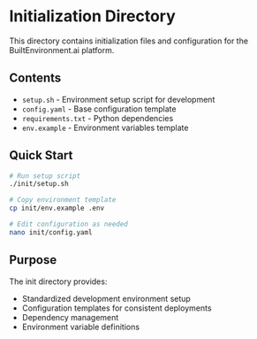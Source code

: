 # Initialization Directory

This directory contains initialization files and configuration for the BuiltEnvironment.ai platform.

## Contents

- `setup.sh` - Environment setup script for development
- `config.yaml` - Base configuration template
- `requirements.txt` - Python dependencies
- `env.example` - Environment variables template

## Quick Start

```bash
# Run setup script
./init/setup.sh

# Copy environment template
cp init/env.example .env

# Edit configuration as needed
nano init/config.yaml
```

## Purpose

The init directory provides:
- Standardized development environment setup
- Configuration templates for consistent deployments
- Dependency management
- Environment variable definitions
